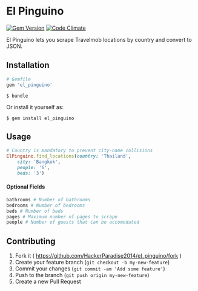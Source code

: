 # El Pinguino
[![Gem Version](https://badge.fury.io/rb/el_pinguino.svg)](http://badge.fury.io/rb/el_pinguino)
[![Code Climate](https://codeclimate.com/github/HackerParadise2014/el_pinguino/badges/gpa.svg)](https://codeclimate.com/github/HackerParadise2014/el_pinguino)

El Pinguino lets you scrape Travelmob locations by country and convert to JSON.

## Installation

```ruby
# Gemfile
gem 'el_pinguino'
```
```
$ bundle
```

Or install it yourself as:

    $ gem install el_pinguino

## Usage
```ruby
# Country is mandatory to prevent city-name collisions
ElPinguino.find_locations(country: 'Thailand',
	city: 'Bangkok',
	people: '6',
	beds: '3')
```

#### Optional Fields
```ruby
bathrooms # Number of bathrooms
bedrooms # Number of bedrooms
beds # Number of beds 
pages # Maximum number of pages to scrape
people # Number of guests that can be accomodated
```

## Contributing

1. Fork it ( https://github.com/HackerParadise2014/el_pinguino/fork )
2. Create your feature branch (`git checkout -b my-new-feature`)
3. Commit your changes (`git commit -am 'Add some feature'`)
4. Push to the branch (`git push origin my-new-feature`)
5. Create a new Pull Request
